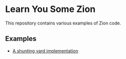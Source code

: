 # Learn You Some Zion

This repository contains various examples of Zion code.

## Examples
 * [A shunting yard implementation](shunting-yard/shunting-yard.zion)
